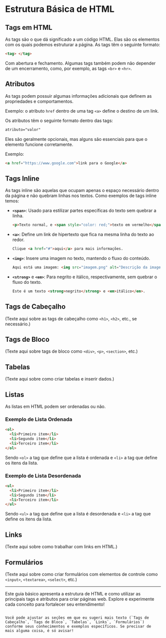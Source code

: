 
# Estrutura Básica de HTML

## Tags em HTML

As tags são o que dá significado a um código HTML. Elas são os elementos com os quais podemos estruturar a página. As tags têm o seguinte formato:

```html
<tag> </tag>
```

Com abertura e fechamento. Algumas tags também podem não depender de um encerramento, como, por exemplo, as tags `<br>` e `<hr>`.

## Atributos

As tags podem possuir algumas informações adicionais que definem as propriedades e comportamentos. 

Exemplo: o atributo `href` dentro de uma tag `<a>` define o destino de um link.

Os atributos têm o seguinte formato dentro das tags:

```html
atributo="valor"
```

Eles são geralmente opcionais, mas alguns são essenciais para que o elemento funcione corretamente.

Exemplo:

```html
<a href="https://www.google.com">link para o Google</a>
```

## Tags Inline

As tags inline são aquelas que ocupam apenas o espaço necessário dentro da página e não quebram linhas nos textos. Como exemplos de tags inline temos:

- **`<span>`**: Usado para estilizar partes específicas do texto sem quebrar a linha.

  ```html
  <p>Texto normal, e <span style="color: red;">texto em vermelho</span>.</p>
  ```

- **`<a>`**: Define um link de hipertexto que fica na mesma linha do texto ao redor.

  ```html
  Clique <a href="#">aqui</a> para mais informações.
  ```

- **`<img>`**: Insere uma imagem no texto, mantendo o fluxo do conteúdo.

  ```html
  Aqui está uma imagem: <img src="imagem.png" alt="Descrição da imagem">
  ```

- **`<strong>`** e **`<em>`**: Para negrito e itálico, respectivamente, sem quebrar o fluxo do texto.

  ```html
  Este é um texto <strong>negrito</strong> e <em>itálico</em>.
  ```

## Tags de Cabeçalho

(Texte aqui sobre as tags de cabeçalho como `<h1>`, `<h2>`, etc., se necessário.)

## Tags de Bloco

(Texte aqui sobre tags de bloco como `<div>`, `<p>`, `<section>`, etc.)

## Tabelas

(Texte aqui sobre como criar tabelas e inserir dados.)

## Listas

As listas em HTML podem ser ordenadas ou não.

### Exemplo de Lista Ordenada

```html
<ol>
  <li>Primeiro item</li>
  <li>Segundo item</li>
  <li>Terceiro item</li>
</ol>
```

Sendo `<ol>` a tag que define que a lista é ordenada e `<li>` a tag que define os itens da lista.

### Exemplo de Lista Desordenada

```html
<ul>
  <li>Primeiro item</li>
  <li>Segundo item</li>
  <li>Terceiro item</li>
</ul>
```

Sendo `<ul>` a tag que define que a lista é desordenada e `<li>` a tag que define os itens da lista.

## Links

(Texte aqui sobre como trabalhar com links em HTML.)

## Formulários

(Texte aqui sobre como criar formulários com elementos de controle como `<input>`, `<textarea>`, `<select>`, etc.)

---

Este guia básico apresenta a estrutura de HTML e como utilizar as principais tags e atributos para criar páginas web. Explore e experimente cada conceito para fortalecer seu entendimento!
```

Você pode ajustar as seções em que eu sugeri mais texto (`Tags de Cabeçalho`, `Tags de Bloco`, `Tabelas`, `Links`, `Formulários`) conforme seus conhecimentos e exemplos específicos. Se precisar de mais alguma coisa, é só avisar!